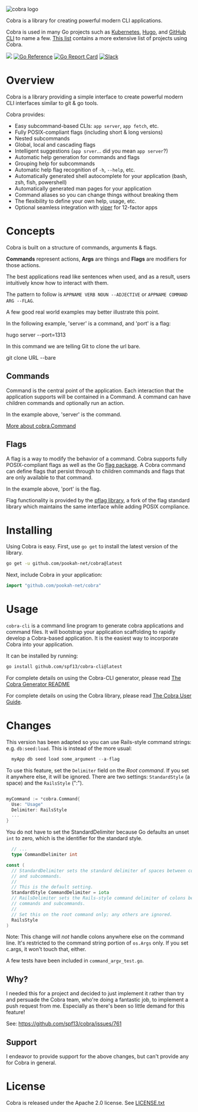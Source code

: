 
![cobra logo](https://github.com/user-attachments/assets/cbc3adf8-0dff-46e9-a88d-5e2d971c169e)

Cobra is a library for creating powerful modern CLI applications.

Cobra is used in many Go projects such as [Kubernetes](https://kubernetes.io/),
[Hugo](https://gohugo.io), and [GitHub CLI](https://github.com/cli/cli) to
name a few. [This list](site/content/projects_using_cobra.md) contains a more extensive list of projects using Cobra.

[![](https://img.shields.io/github/actions/workflow/status/spf13/cobra/test.yml?branch=main&longCache=true&label=Test&logo=github%20actions&logoColor=fff)](https://github.com/spf13/cobra/actions?query=workflow%3ATest)
[![Go Reference](https://pkg.go.dev/badge/github.com/spf13/cobra.svg)](https://pkg.go.dev/github.com/spf13/cobra)
[![Go Report Card](https://goreportcard.com/badge/github.com/spf13/cobra)](https://goreportcard.com/report/github.com/spf13/cobra)
[![Slack](https://img.shields.io/badge/Slack-cobra-brightgreen)](https://gophers.slack.com/archives/CD3LP1199)

# Overview

Cobra is a library providing a simple interface to create powerful modern CLI
interfaces similar to git & go tools.

Cobra provides:
* Easy subcommand-based CLIs: `app server`, `app fetch`, etc.
* Fully POSIX-compliant flags (including short & long versions)
* Nested subcommands
* Global, local and cascading flags
* Intelligent suggestions (`app srver`... did you mean `app server`?)
* Automatic help generation for commands and flags
* Grouping help for subcommands
* Automatic help flag recognition of `-h`, `--help`, etc.
* Automatically generated shell autocomplete for your application (bash, zsh, fish, powershell)
* Automatically generated man pages for your application
* Command aliases so you can change things without breaking them
* The flexibility to define your own help, usage, etc.
* Optional seamless integration with [viper](https://github.com/spf13/viper) for 12-factor apps

# Concepts

Cobra is built on a structure of commands, arguments & flags.

**Commands** represent actions, **Args** are things and **Flags** are modifiers for those actions.

The best applications read like sentences when used, and as a result, users
intuitively know how to interact with them.

The pattern to follow is
`APPNAME VERB NOUN --ADJECTIVE`
  or
`APPNAME COMMAND ARG --FLAG`.

A few good real world examples may better illustrate this point.

In the following example, 'server' is a command, and 'port' is a flag:

  hugo server --port=1313

In this command we are telling Git to clone the url bare.

  git clone URL --bare

## Commands

Command is the central point of the application. Each interaction that
the application supports will be contained in a Command. A command can
have children commands and optionally run an action.

In the example above, 'server' is the command.

[More about cobra.Command](https://pkg.go.dev/github.com/pookah-net/cobra#Command)

## Flags

A flag is a way to modify the behavior of a command. Cobra supports
fully POSIX-compliant flags as well as the Go [flag package](https://golang.org/pkg/flag/).
A Cobra command can define flags that persist through to children commands
and flags that are only available to that command.

In the example above, 'port' is the flag.

Flag functionality is provided by the [pflag
library](https://github.com/spf13/pflag), a fork of the flag standard library
which maintains the same interface while adding POSIX compliance.

# Installing
Using Cobra is easy. First, use `go get` to install the latest version
of the library.

  ```bash
  go get -u github.com/pookah-net/cobra@latest
  ```

Next, include Cobra in your application:

  ```go
  import "github.com/pookah-net/cobra"
  ```

# Usage

`cobra-cli` is a command line program to generate cobra applications and command files.
It will bootstrap your application scaffolding to rapidly
develop a Cobra-based application. It is the easiest way to incorporate Cobra into your application.

It can be installed by running:

  ```bash
  go install github.com/spf13/cobra-cli@latest
  ```

For complete details on using the Cobra-CLI generator, please read [The Cobra Generator README](https://github.com/spf13/cobra-cli/blob/main/README.md)

For complete details on using the Cobra library, please read [The Cobra User Guide](site/content/user_guide.md).

# Changes

This version has been adapted so you can use Rails-style command strings:
e.g. `db:seed:load`. This is instead of the more usual:

  ```go
    myApp db seed load some_argument --a-flag
  ```

To use this feature, set the `Delimiter` field on the *Root command*. If you set it anywhere else, it will be ignored. There are two settings: `StandardStyle` (a space) and the `RailsStyle` (":").

  ```go

  myCommand := *cobra.Command{
    Use: "Usage"
    Delimiter: RailsStyle
    ...
  }
  ```

You do not have to set the StandardDelimiter because Go defaults an unset `int` to zero, which is the identifier for the standard style.

  ```go
    // ...
    type CommandDelimiter int

  const (
    // StandardDelimiter sets the standard delimiter of spaces between commands
    // and subcommands.
    //
    // This is the default setting.
    StandardStyle CommandDelimiter = iota
    // RailsDelimiter sets the Rails-style command delimiter of colons between
    // commands and subcommands.
    //
    // Set this on the root command only; any others are ignored.
    RailsStyle
  )

  ```

Note: This change will *not* handle colons anywhere else on the command line. It's restricted to the command string portion of `os.Args` only.
If you set c.args, it won't touch that, either.

A few tests have been included in `command_argv_test.go`.

## Why?

I needed this for a project and decided to just implement it rather than try and persuade the Cobra team, who're doing a fantastic job, to implement a push request from me. Especially as there's been so little demand for this feature!

See: https://github.com/spf13/cobra/issues/761

## Support

I endeavor to provide support for the above changes, but can't provide any for Cobra in general.

# License

Cobra is released under the Apache 2.0 license. See [LICENSE.txt](LICENSE.txt)
